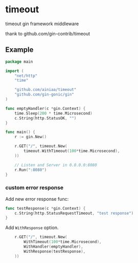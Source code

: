 # timeout
timeout gin framework middleware

thank to github.com/gin-contrib/timeout
## Example

```go
package main

import (
	"net/http"
	"time"

	"github.com/ainiaa/timeout"
	"github.com/gin-gonic/gin"
)

func emptyHandler(c *gin.Context) {
	time.Sleep(200 * time.Microsecond)
	c.String(http.StatusOK, "")
}

func main() {
	r := gin.New()

	r.GET("/", timeout.New(
		timeout.WithTimeout(100*time.Microsecond),
	))

	// Listen and Server in 0.0.0.0:8080
	r.Run(":8080")
}
```

### custom error response

Add new error response func:

```go
func testResponse(c *gin.Context) {
	c.String(http.StatusRequestTimeout, "test response")
}
```

Add `WithResponse` option.

```go
	r.GET("/", timeout.New(
		WithTimeout(100*time.Microsecond),
		WithHandler(emptyHandler),
		WithResponse(testResponse),
	))
```